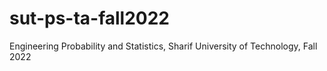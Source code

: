 # sut-ps-ta-fall2022
Engineering Probability and Statistics, Sharif University of Technology, Fall 2022
